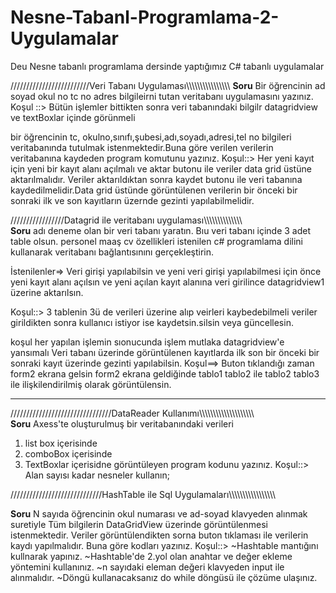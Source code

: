 # Nesne-Tabanl-Programlama-2-Uygulamalar
Deu Nesne tabanlı programlama dersinde yaptığımız C# tabanlı uygulamalar

/////////////////////////Veri Tabanı Uygulaması\\\\\\\\\\\\\\\\\\\\\\\\\\\\\\\\
__Soru__
Bir öğrencinin ad soyad okul no tc no adres bilgileirni tutan veritabanı uygulamasını yazınız.
Koşul ::> Bütün işlemler bittikten sonra veri tabanındaki bilgilr datagridview ve textBoxlar içinde görünmeli
 

bir öğrencinin tc, okulno,sınıfı,şubesi,adı,soyadı,adresi,tel no bilgileri veritabanında tutulmak istenmektedir.Buna göre verilen verilerin veritabanına kaydeden program komutunu yazınız.
Koşul::> Her yeni kayıt için yeni bir kayıt alanı açılmalı ve aktar butonu ile veriler data grid üstüne aktarılmalıdır. Veriler aktarıldıktan sonra kaydet butonu ile veri tabanına kaydedilmelidir.Data grid üstünde görüntülenen verilerin bir önceki bir sonraki ilk ve son kayıtların üzernde gezinti yapılabilmelidir.

/////////////////Datagrid ile veritabanı uygulaması\\\\\\\\\\\\\\\\\\\\\\\\\\\\\
__Soru__
adı deneme olan bir veri tabanı yaratın.
Bıu veri tabanı içinde 3 adet table olsun.
personel
maaş
cv
özellikleri 
istenilen c# programlama dilini kullanarak veritabanı bağlantısınını gerçekleştirin.

İstenilenler=>
Veri girişi yapılabilsin ve yeni veri girişi yapılabilmesi için önce yeni kayıt alanı açılsın ve yeni açılan kayıt alanına veri girilince datagridview1 üzerine aktarılsın.

Koşul::> 3 tablenin 3ü de verileri üzerine alıp veirleri kaybedebilmeli veriler girildikten sonra kullanıcı istiyor ise kaydetsin.silsin veya güncellesin.

koşul her yapılan işlemin sıonucunda işlem mutlaka datagridview'e yansımalı
Veri tabanı üzerinde görüntülenen kayıtlarda ilk son bir önceki bir sonraki kayıt üzerinde gezinti yapılabilsin.
Koşul==> Buton tıklandığı zaman form2 ekrana gelsin form2 ekrana geldiğinde tablo1 tablo2 ile tablo2 tablo3 ile ilişkilendirilmiş olarak görüntülensin.

**********************************************************************************************************************************************************

////////////////////////////////DataReader Kullanımı\\\\\\\\\\\\\\\\\\\\\\\\\\\\\\\\\\\\\\\\\
__Soru__
Axess'te oluşturulmuş bir veritabanındaki verileri 
1. list box içerisinde
2. comboBox içerisinde
3. TextBoxlar içerisidne görüntüleyen program kodunu yazınız.
Koşul::>
Alan sayısı kadar nesneler kullanın;

/////////////////////////////HashTable ile Sql Uygulamaları\\\\\\\\\\\\\\\\\\\\\\\\\\\\\\\\\\

__Soru__
N sayıda öğrencinin okul numarası ve ad-soyad klavyeden alınmak suretiyle
Tüm bilgilerin DataGridView üzerinde görüntülenmesi istenmektedir.
Veriler görüntülendikten sorna buton tıklaması ile verilerin kaydı yapılmalıdır.
Buna göre kodları yazınız.
Koşul::> 
~Hashtable mantığını kullnarak yapınız.
~Hashtable'de 2.yol olan anahtar ve değer ekleme yöntemini kullanınız.
~n sayıdaki eleman değeri klavyeden input ile alınmalıdır.
~Döngü kullanacaksanız do while döngüsü ile çözüme ulaşınız.

